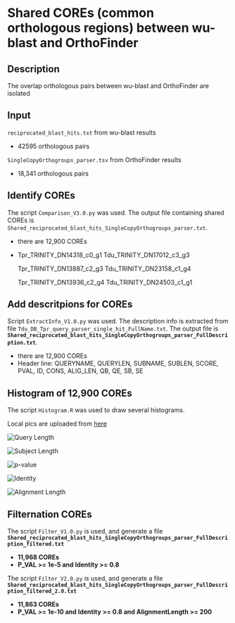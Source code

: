 # Shared COREs (common orthologous regions) between wu-blast and OrthoFinder
## Description
The overlap orthologous pairs between wu-blast and OrthoFinder are isolated
## Input
`reciprocated_blast_hits.txt` from wu-blast results
  - 42595 orthologous pairs

`SingleCopyOrthogroups_parser.tsv` from OrthoFinder results
  - 18,341 orthologous pairs


## Identify COREs
The script `Comparison_V3.0.py` was used. The output file containing shared COREs is `Shared_reciprocated_blast_hits_SingleCopyOrthogroups_parser.txt`.
  - there are 12,900 COREs
  - Tpr_TRINITY_DN14318_c0_g1	Tdu_TRINITY_DN17012_c3_g3
  
    Tpr_TRINITY_DN13887_c2_g3	Tdu_TRINITY_DN23158_c1_g4
    
    Tpr_TRINITY_DN13936_c2_g4	Tdu_TRINITY_DN24503_c1_g1

## Add descritpions for COREs
Script `ExtractInfo_V1.0.py` was used. The description info is extracted from file `Tdu_DB_Tpr_query_parser_single_hit_FullName.txt`. The output file is **`Shared_reciprocated_blast_hits_SingleCopyOrthogroups_parser_FullDescription.txt`**.
  - there are 12,900 COREs
  - Header line: QUERYNAME, QUERYLEN, SUBNAME, SUBLEN, SCORE, PVAL, ID, CONS, ALIG_LEN, QB, QE, SB, SE

## Histogram of 12,900 COREs
The script `Histogram.R` was used to draw several histograms.

Local pics are uploaded from [here](https://imggmi.com/)

![Query Length](https://cdn1.imggmi.com/uploads/2019/10/13/cc759b37a91fa67e5504d4e97acc3346-full.png)

![Subject Length](https://cdn1.imggmi.com/uploads/2019/10/13/13c31364ef8f7ccf349a37eff7d397d5-full.png)

![p-value](https://cdn1.imggmi.com/uploads/2019/10/13/379d1e81acef83b65beb66d18367c376-full.png)

![Identity](https://cdn1.imggmi.com/uploads/2019/10/13/24ef2ba88bca517b54e00e322047e20c-full.png)

![Alignment Length](https://cdn1.imggmi.com/uploads/2019/10/13/5e8d588661aeae962b7cbf412581eea1-full.png)

## Filternation COREs
The script `Filter_V1.0.py` is used, and generate a file **`Shared_reciprocated_blast_hits_SingleCopyOrthogroups_parser_FullDescription_filtered.txt`**
  - **11,968 COREs**
  - **P_VAL >= 1e-5 and Identity >= 0.8**

The script `Filter_V2.0.py` is used, and generate a file
**`Shared_reciprocated_blast_hits_SingleCopyOrthogroups_parser_FullDescription_filtered_2.0.txt`**
  - **11,863 COREs**
  - **P_VAL >= 1e-10 and Identity >= 0.8 and AlignmentLength >= 200**










